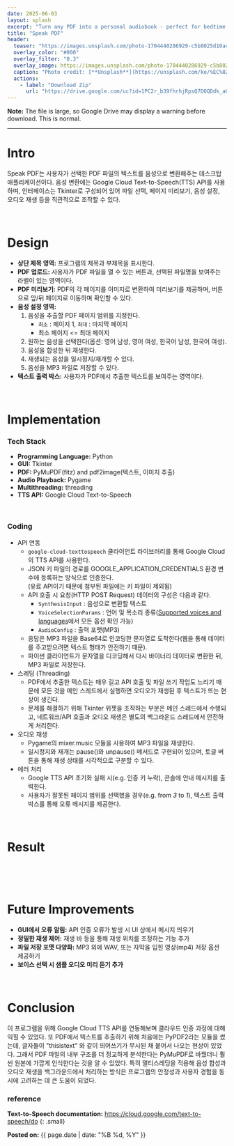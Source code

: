 ```yaml
---
date: 2025-06-03
layout: splash
excerpt: "Turn any PDF into a personal audiobook - perfect for bedtime stories or study sessions."
title: "Speak PDF"
header:
  teaser: "https://images.unsplash.com/photo-1704440286929-c5b8025d10ad?q=80&w=2940&auto=format&fit=crop&ixlib=rb-4.1.0&ixid=M3wxMjA3fDB8MHxwaG90by1wYWdlfHx8fGVufDB8fHx8fA%3D%3D"
  overlay_color: "#000"
  overlay_filter: "0.3"
  overlay_image: https://images.unsplash.com/photo-1704440286929-c5b8025d10ad?q=80&w=2940&auto=format&fit=crop&ixlib=rb-4.1.0&ixid=M3wxMjA3fDB8MHxwaG90by1wYWdlfHx8fGVufDB8fHx8fA%3D%3D
  caption: "Photo credit: [**Unsplash**](https://unsplash.com/ko/%EC%82%AC%EC%A7%84/%EA%B7%B8-%EC%9C%84%EC%97%90-%ED%97%A4%EB%93%9C%ED%8F%B0%EC%9D%B4-%EB%8B%AC%EB%A6%B0-%EC%B1%85-ZVAKWvq8J98)"
  actions:
    - label: "Download Zip"
      url: "https://drive.google.com/uc?id=1PC2r_b39fhrhjRpsQ7DOQDdk_aQ3wMLM&export=download" 
---
```

**Note:** The file is large, so Google Drive may display a warning before download. This is normal.

---

# Intro

Speak PDF는 사용자가 선택한 PDF 파일의 텍스트를 음성으로 변환해주는 데스크탑 애플리케이션이다. 음성 변환에는 Google Cloud Text-to-Speech(TTS) API를 사용하며, 인터페이스는 Tkinter로 구성되어 있어 파일 선택, 페이지 미리보기, 음성 설정, 오디오 재생 등을 직관적으로 조작할 수 있다.
<br><br><br>

# Design

- **상단 제목 영역:** 프로그램의 제목과 부제목을 표시한다.
- **PDF 업로드:** 사용자가 PDF 파일을 열 수 있는 버튼과, 선택된 파일명을 보여주는 라벨이 있는 영역이다.
- **PDF 미리보기:** PDF의 각 페이지를 이미지로 변환하여 미리보기를 제공하며, 버튼으로 앞/뒤 페이지로 이동하며 확인할 수 있다.
- **음성 설정 영역:**
   1. 음성을 추출할 PDF 페이지 범위를 지정한다.
      - `최소` : 페이지 1, `최대` : 마지막 페이지
      - 최소 페이지 <= 최대 페이지
   2. 원하는 음성을 선택한다(옵션: 영어 남성, 영어 여성, 한국어 남성, 한국어 여성).
   3. 음성을 합성한 뒤 재생한다.
   4. 재생되는 음성을 일시정지/재개할 수 있다.
   5. 음성을 MP3 파일로 저장할 수 있다.
- **텍스트 출력 박스:** 사용자가 PDF에서 추출한 텍스트를 보여주는 영역이다.
<br><br><br>

# Implementation

### Tech Stack

- **Programming Language:** Python
- **GUI:** Tkinter
- **PDF:** PyMuPDF(fitz) and pdf2image(텍스트, 이미지 추출)
- **Audio Playback:** Pygame
- **Multithreading:** threading
- **TTS API:** Google Cloud Text-to-Speech
<br>

### Coding

-  API 연동
   - `google-cloud-texttospeech` 클라이언트 라이브러리를 통해 Google Cloud의 TTS API를 사용한다.
   - JSON 키 파일의 경로를 GOOGLE_APPLICATION_CREDENTIALS 환경 변수에 등록하는 방식으로 인증한다.   
   (유료 API이기 때문에 첨부된 파일에는 키 파일이 제외됨)
   - API 호출 시 요청(HTTP POST Request) 데이터의 구성은 다음과 같다.
      - `SynthesisInput` : 음성으로 변환할 텍스트
      - `VoiceSelectionParams` : 언어 및 목소리 종류(<a href="https://cloud.google.com/text-to-speech/docs/list-voices-and-types" target="_blank">Supported voices and languages</a>에서 모든 옵션 확인 가능)
      - `AudioConfig` : 출력 포맷(MP3)
   - 응답은 MP3 파일을 Base64로 인코딩한 문자열로 도착한다(웹을 통해 데이터를 주고받으려면 텍스트 형태가 안전하기 때문).
   - 파이썬 클라이언트가 문자열을 디코딩해서 다시 바이너리 데이터로 변환한 뒤, MP3 파일로 저장한다.
- 스레딩 (Threading)
   - PDF에서 추출한 텍스트는 매우 길고 API 호출 및 파일 쓰기 작업도 느리기 때문에 모든 것을 메인 스레드에서 실행하면 오디오가 재생된 후 텍스트가 뜨는 현상이 생긴다.
   - 문제를 해결하기 위해 Tkinter 위젯을 조작하는 부분은 메인 스레드에서 수행되고, 네트워크/API 호출과 오디오 재생은 별도의 백그라운드 스레드에서 안전하게 처리한다.
- 오디오 재생
   - Pygame의 mixer.music 모듈을 사용하여 MP3 파일을 재생한다.
   - 일시정지와 재개는 pause()와 unpause() 메서드로 구현되어 있으며, 토글 버튼을 통해 재생 상태를 시각적으로 구분할 수 있다.
- 에러 처리
   - Google TTS API 초기화 실패 시(e.g. 인증 키 누락), 콘솔에 안내 메시지를 출력한다.
   - 사용자가 잘못된 페이지 범위를 선택했을 경우(e.g. from *3* to *1*), 텍스트 출력 박스를 통해 오류 메시지를 제공한다.
<br><br><br>

# Result


<br><br><br>

# Future Improvements

- **GUI에서 오류 알림:** API 인증 오류가 발생 시 UI 상에서 메시지 띄우기
- **정밀한 재생 제어:** 재생 바 등을 통해 재생 위치를 조정하는 기능 추가
- **파일 저장 포맷 다양화:** MP3 외에 WAV, 또는 자막을 입힌 영상(mp4) 저장 옵션 제공하기
- **보이스 선택 시 샘플 오디오 미리 듣기 추가**
<br><br><br>

# Conclusion

이 프로그램을 위해 Google Cloud TTS API를 연동해보며 클라우드 인증 과정에 대해 익힐 수 있었다. 또 PDF에서 텍스트를 추출하기 위해 처음에는 PyPDF2라는 모듈을 썼는데, 글자들이 "thisistext" 와 같이 띄어쓰기가 무시된 채 붙어서 나오는 현상이 있었다. 그래서 PDF 파일의 내부 구조를 더 정교하게 분석한다는 PyMuPDF로 바꿨더니 훨씬 원본에 가깝게 인식한다는 것을 알 수 있었다. 특히 멀티스레딩을 적용해 음성 합성과 오디오 재생을 백그라운드에서 처리하는 방식은 프로그램의 안정성과 사용자 경험을 동시에 고려하는 데 큰 도움이 되었다.
<br>

### reference

**Text-to-Speech documentation:** <https://cloud.google.com/text-to-speech/do>
{: .small}

<b>Posted on:</b> {{ page.date | date: "%B %d, %Y" }}